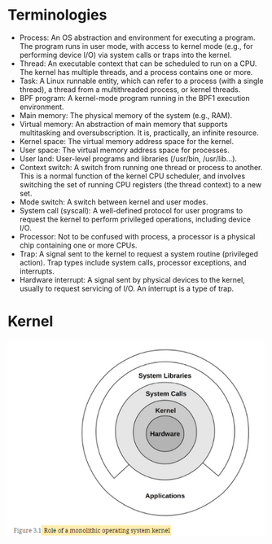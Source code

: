 # Terminologies
- Process: An OS abstraction and environment for executing a program. The program runs in user mode, with access to kernel mode (e.g., for performing device I/O) via system calls or traps into the kernel.
- Thread: An executable context that can be scheduled to run on a CPU. The kernel has multiple threads, and a process contains one or more.
- Task: A Linux runnable entity, which can refer to a process (with a single thread), a thread from a multithreaded process, or kernel threads.
- BPF program: A kernel-mode program running in the BPF1 execution environment.
- Main memory: The physical memory of the system (e.g., RAM).
- Virtual memory: An abstraction of main memory that supports multitasking and oversubscription. It is, practically, an infinite resource.
- Kernel space: The virtual memory address space for the kernel.
- User space: The virtual memory address space for processes.
- User land: User-level programs and libraries (/usr/bin, /usr/lib...).
- Context switch: A switch from running one thread or process to another. This is a normal function of the kernel CPU scheduler, and involves switching the set of running CPU registers (the thread context) to a new set.
- Mode switch: A switch between kernel and user modes.
- System call (syscall): A well-defined protocol for user programs to request the kernel to perform privileged operations, including device I/O.
- Processor: Not to be confused with process, a processor is a physical chip containing one or more CPUs.
- Trap: A signal sent to the kernel to request a system routine (privileged action). Trap types include system calls, processor exceptions, and interrupts.
- Hardware interrupt: A signal sent by physical devices to the kernel, usually to request servicing of I/O. An interrupt is a type of trap.

# Kernel
![OS Kernel](./images/Ch3/Ch3-OS-Kernel.png)
